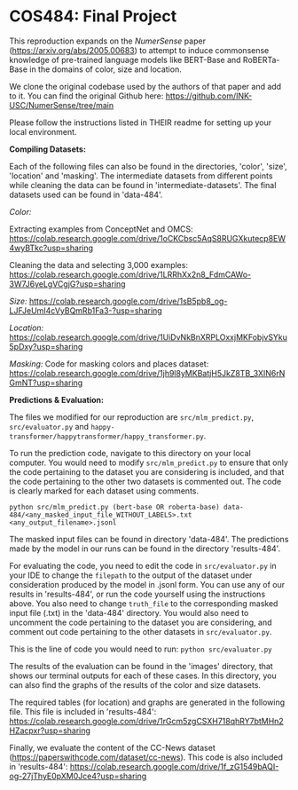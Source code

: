 # COS484: Final Project

This reproduction expands on the _NumerSense_ paper (https://arxiv.org/abs/2005.00683) to attempt to induce commonsense knowledge of pre-trained language models like BERT-Base and RoBERTa-Base in the domains of color, size and location.

We clone the original codebase used by the authors of that paper and add to it. You can find the original Github here: https://github.com/INK-USC/NumerSense/tree/main

Please follow the instructions listed in THEIR readme for setting up your local environment.

**Compiling Datasets:**

Each of the following files can also be found in the directories, 'color', 'size', 'location' and 'masking'. The intermediate datasets from different points while cleaning the data can be found in 'intermediate-datasets'. The final datasets used can be found in 'data-484'.

_Color:_

Extracting examples from ConceptNet and OMCS: https://colab.research.google.com/drive/1oCKCbsc5AqS8RUGXkutecp8EW4wyBTkc?usp=sharing

Cleaning the data and selecting 3,000 examples: https://colab.research.google.com/drive/1LRRhXx2n8_FdmCAWo-3W7J6yeLgVCgjG?usp=sharing

_Size:_ https://colab.research.google.com/drive/1sB5pb8_og-LJFJeUmI4cVyBQmRb1Fa3-?usp=sharing

_Location:_ https://colab.research.google.com/drive/1UiDvNkBnXRPLOxxjMKFobjvSYku5pDxy?usp=sharing

_Masking:_ 
Code for masking colors and places dataset: https://colab.research.google.com/drive/1jh9l8yMKBatjH5JkZ8TB_3XIN6rNGmNT?usp=sharing

**Predictions & Evaluation:**

The files we modified for our reproduction are ``src/mlm_predict.py``, ``src/evaluator.py`` and ``happy-transformer/happytransformer/happy_transformer.py``.

To run the prediction code, navigate to this directory on your local computer. You would need to modify ``src/mlm_predict.py`` to ensure that only the code pertaining to the dataset you are considering is included, and that the code pertaining to the other two datasets is commented out. The code is clearly marked for each dataset using comments.

``python src/mlm_predict.py (bert-base OR roberta-base) data-484/<any_masked_input_file_WITHOUT_LABELS>.txt <any_output_filename>.jsonl``

The masked input files can be found in directory 'data-484'. The predictions made by the model in our runs can be found in the directory 'results-484'.

For evaluating the code, you need to edit the code in ``src/evaluator.py`` in your IDE to change the ``filepath`` to the output of the dataset under consideration produced by the model in .jsonl form. You can use any of our results in 'results-484', or run the code yourself using the instructions above. You also need to change ``truth_file`` to the corresponding masked input file (.txt) in the 'data-484' directory. You would also need to uncomment the code pertaining to the dataset you are considering, and comment out code pertaining to the other datasets in ``src/evaluator.py``.

This is the line of code you would need to run:
``python src/evaluator.py``

The results of the evaluation can be found in the 'images' directory, that shows our terminal outputs for each of these cases. In this directory, you can also find the graphs of the results of the color and size datasets.

The required tables (for location) and graphs are generated in the following file. This file is included in 'results-484': https://colab.research.google.com/drive/1rGcm5zgCSXH718qhRY7btMHn2HZacpxr?usp=sharing

Finally, we evaluate the content of the CC-News dataset (https://paperswithcode.com/dataset/cc-news). This code is also included in 'results-484': https://colab.research.google.com/drive/1f_zG1549bAQI-og-27jThyE0pXM0Jce4?usp=sharing
